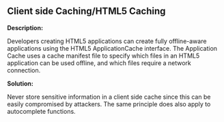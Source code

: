 
Client side Caching/HTML5 Caching
-------

**Description:**

Developers creating HTML5 applications can create fully offline-aware applications using 
the HTML5 ApplicationCache interface. The Application Cache uses a cache manifest file to 
specify which files in an HTML5 application can be used offline, and which files require a 
network connection.


**Solution:**

Never store sensitive information in a client side cache since this can be easily 
compromised by attackers. The same principle does also apply to autocomplete functions.

	